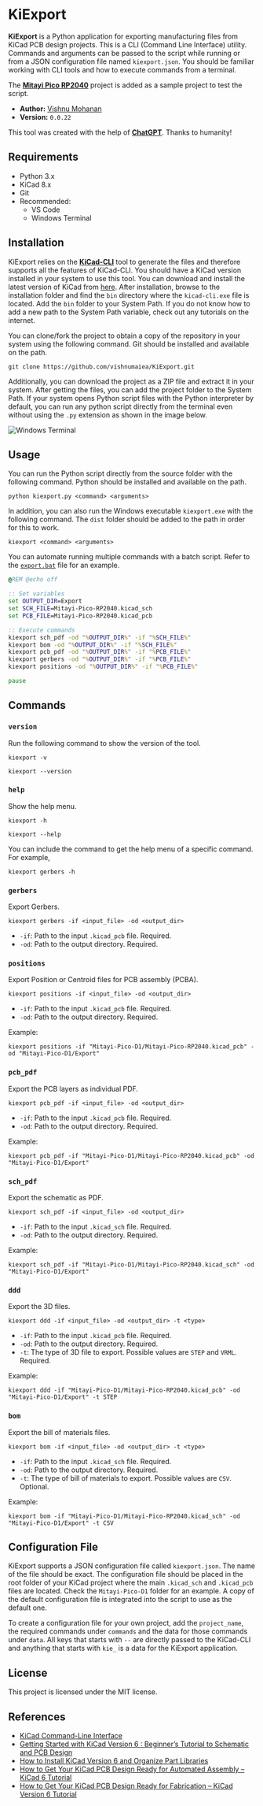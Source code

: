 
# KiExport

**KiExport** is a Python application for exporting manufacturing files from KiCad PCB design projects. This is a CLI (Command Line Interface) utility. Commands and arguments can be passed to the script while running or from a JSON configuration file named `kiexport.json`. You should be familiar working with CLI tools and how to execute commands from a terminal.

The [**Mitayi Pico RP2040**](https://github.com/CIRCUITSTATE/Mitayi-Pico-RP2040) project is added as a sample project to test the script.

- **Author:** [Vishnu Mohanan](https://github.com/vishnumaiea)
- **Version:** `0.0.22`

This tool was created with the help of [**ChatGPT**](https://chat.openai.com/chat). Thanks to humanity!

## Requirements

- Python 3.x
- KiCad 8.x
- Git
- Recommended:
  - VS Code
  - Windows Terminal

## Installation

KiExport relies on the [**KiCad-CLI**](https://docs.kicad.org/8.0/en/cli/cli.html) tool to generate the files and therefore supports all the features of KiCad-CLI. You should have a KiCad version installed in your system to use this tool. You can download and install the latest version of KiCad from [here](https://kicad.org/download/). After installation, browse to the installation folder and find the `bin` directory where the `kicad-cli.exe` file is located. Add the `bin` folder to your System Path. If you do not know how to add a new path to the System Path variable, check out any tutorials on the internet.

You can clone/fork the project to obtain a copy of the repository in your system using the following command. Git should be installed and available on the path.

```
git clone https://github.com/vishnumaiea/KiExport.git
```

Additionally, you can download the project as a ZIP file and extract it in your system. After getting the files, you can add the project folder to the System Path. If your system opens Python script files with the Python interpreter by default, you can run any python script directly from the terminal even without using the `.py` extension as shown in the image below.

![Windows Terminal](/resources/2024-10-12_10-05-04-PM-.png)

## Usage

You can run the Python script directly from the source folder with the following command. Python should be installed and available on the path.

```
python kiexport.py <command> <arguments>
```

In addition, you can also run the Windows executable `kiexport.exe` with the following command. The `dist` folder should be added to the path in order for this to work.

```
kiexport <command> <arguments>
```

You can automate running multiple commands with a batch script. Refer to the [`export.bat`](/Mitayi-Pico-D1/export.bat) file for an example.

```bat
@REM @echo off

:: Set variables
set OUTPUT_DIR=Export
set SCH_FILE=Mitayi-Pico-RP2040.kicad_sch
set PCB_FILE=Mitayi-Pico-RP2040.kicad_pcb

:: Execute commands
kiexport sch_pdf -od "%OUTPUT_DIR%" -if "%SCH_FILE%"
kiexport bom -od "%OUTPUT_DIR%" -if "%SCH_FILE%"
kiexport pcb_pdf -od "%OUTPUT_DIR%" -if "%PCB_FILE%"
kiexport gerbers -od "%OUTPUT_DIR%" -if "%PCB_FILE%"
kiexport positions -od "%OUTPUT_DIR%" -if "%PCB_FILE%"

pause
```

## Commands

### `version`

Run the following command to show the version of the tool.

```
kiexport -v
```

```
kiexport --version
```

### `help`

Show the help menu.

```
kiexport -h
```

```
kiexport --help
```

You can include the command to get the help menu of a specific command. For example,

```
kiexport gerbers -h
```

### `gerbers` 

Export Gerbers.

```
kiexport gerbers -if <input_file> -od <output_dir>
```

- `-if`: Path to the input `.kicad_pcb` file. Required.
- `-od`: Path to the output directory. Required.

### `positions`

Export Position or Centroid files for PCB assembly (PCBA).

```
kiexport positions -if <input_file> -od <output_dir>
```

- `-if`: Path to the input `.kicad_pcb` file. Required.
- `-od`: Path to the output directory. Required.

Example:

```
kiexport positions -if "Mitayi-Pico-D1/Mitayi-Pico-RP2040.kicad_pcb" -od "Mitayi-Pico-D1/Export"
```

### `pcb_pdf`

Export the PCB layers as individual PDF.

```
kiexport pcb_pdf -if <input_file> -od <output_dir>
```

- `-if`: Path to the input `.kicad_pcb` file. Required.
- `-od`: Path to the output directory. Required.

Example:

```
kiexport pcb_pdf -if "Mitayi-Pico-D1/Mitayi-Pico-RP2040.kicad_pcb" -od "Mitayi-Pico-D1/Export"
```

### `sch_pdf`

Export the schematic as PDF.

```
kiexport sch_pdf -if <input_file> -od <output_dir>
```

- `-if`: Path to the input `.kicad_sch` file. Required.
- `-od`: Path to the output directory. Required.

Example:

```
kiexport sch_pdf -if "Mitayi-Pico-D1/Mitayi-Pico-RP2040.kicad_sch" -od "Mitayi-Pico-D1/Export"
```

### `ddd`

Export the 3D files.

```
kiexport ddd -if <input_file> -od <output_dir> -t <type>
```

- `-if`: Path to the input `.kicad_pcb` file. Required.
- `-od`: Path to the output directory. Required.
- `-t`: The type of 3D file to export. Possible values are `STEP` and `VRML`. Required.

Example:

```
kiexport ddd -if "Mitayi-Pico-D1/Mitayi-Pico-RP2040.kicad_pcb" -od "Mitayi-Pico-D1/Export" -t STEP
```

### `bom`

Export the bill of materials files.

```
kiexport bom -if <input_file> -od <output_dir> -t <type>
```

- `-if`: Path to the input `.kicad_sch` file. Required.
- `-od`: Path to the output directory. Required.
- `-t`: The type of bill of materials to export. Possible values are `CSV`. Optional.

Example:

```
kiexport bom -if "Mitayi-Pico-D1/Mitayi-Pico-RP2040.kicad_sch" -od "Mitayi-Pico-D1/Export" -t CSV
```

## Configuration File

KiExport supports a JSON configuration file called `kiexport.json`. The name of the file should be exact. The configuration file should be placed in the root folder of your KiCad project where the main `.kicad_sch` and `.kicad_pcb` files are located. Check the `Mitayi-Pico-D1` folder for an example. A copy of the default configuration file is integrated into the script to use as the default one.

To create a configuration file for your own project, add the `project_name`, the required commands under `commands` and the data for those commands under `data`. All keys that starts with `--` are directly passed to the KiCad-CLI and anything that starts with `kie_` is a data for the KiExport application.

## License

This project is licensed under the MIT license.

## References

- [KiCad Command-Line Interface](https://docs.kicad.org/8.0/en/cli/cli.html)
- [Getting Started with KiCad Version 6 : Beginner’s Tutorial to Schematic and PCB Design](https://www.circuitstate.com/tutorials/getting-started-with-kicad-version-6-beginners-tutorial-to-schematic-and-pcb-design/)
- [How to Install KiCad Version 6 and Organize Part Libraries](https://www.circuitstate.com/tutorials/how-to-install-kicad-version-6-and-organize-part-libraries/)
- [How to Get Your KiCad PCB Design Ready for Automated Assembly – KiCad 6 Tutorial](https://www.circuitstate.com/tutorials/how-to-get-your-kicad-pcb-design-ready-for-automated-assembly-kicad-6-tutorial/)
- [How to Get Your KiCad PCB Design Ready for Fabrication – KiCad Version 6 Tutorial](https://www.circuitstate.com/tutorials/how-to-get-your-kicad-pcb-design-ready-for-fabrication-kicad-version-6-tutorial/)

